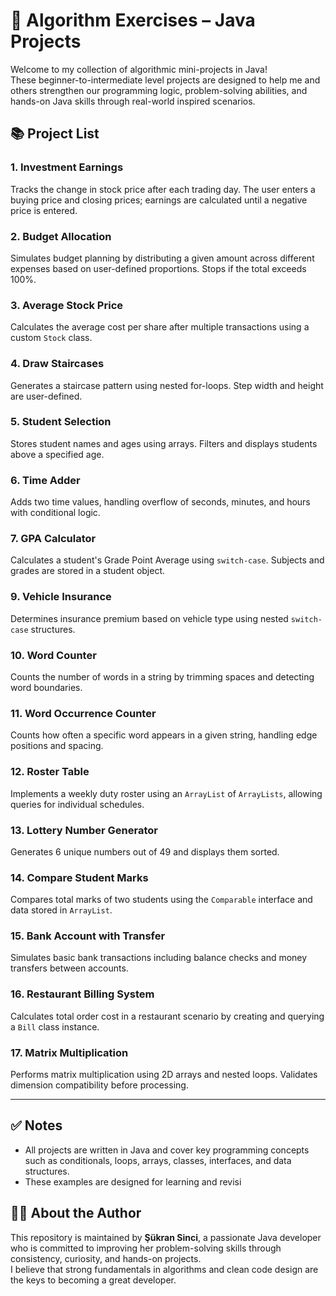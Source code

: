 # 🧠 Algorithm Exercises – Java Projects

Welcome to my collection of algorithmic mini-projects in Java!  
These beginner-to-intermediate level projects are designed to help me and others strengthen our programming logic, problem-solving abilities, and hands-on Java skills through real-world inspired scenarios.

## 📚 Project List

### 1. Investment Earnings  
Tracks the change in stock price after each trading day. The user enters a buying price and closing prices; earnings are calculated until a negative price is entered.

### 2. Budget Allocation  
Simulates budget planning by distributing a given amount across different expenses based on user-defined proportions. Stops if the total exceeds 100%.

### 3. Average Stock Price  
Calculates the average cost per share after multiple transactions using a custom `Stock` class.

### 4. Draw Staircases  
Generates a staircase pattern using nested for-loops. Step width and height are user-defined.

### 5. Student Selection  
Stores student names and ages using arrays. Filters and displays students above a specified age.

### 6. Time Adder  
Adds two time values, handling overflow of seconds, minutes, and hours with conditional logic.

### 7. GPA Calculator  
Calculates a student's Grade Point Average using `switch-case`. Subjects and grades are stored in a student object.


### 9. Vehicle Insurance  
Determines insurance premium based on vehicle type using nested `switch-case` structures.

### 10. Word Counter  
Counts the number of words in a string by trimming spaces and detecting word boundaries.

### 11. Word Occurrence Counter  
Counts how often a specific word appears in a given string, handling edge positions and spacing.

### 12. Roster Table  
Implements a weekly duty roster using an `ArrayList` of `ArrayLists`, allowing queries for individual schedules.

### 13. Lottery Number Generator  
Generates 6 unique numbers out of 49 and displays them sorted.

### 14. Compare Student Marks  
Compares total marks of two students using the `Comparable` interface and data stored in `ArrayList`.

### 15. Bank Account with Transfer  
Simulates basic bank transactions including balance checks and money transfers between accounts.

### 16. Restaurant Billing System  
Calculates total order cost in a restaurant scenario by creating and querying a `Bill` class instance.

### 17. Matrix Multiplication  
Performs matrix multiplication using 2D arrays and nested loops. Validates dimension compatibility before processing.

---

## ✅ Notes

- All projects are written in Java and cover key programming concepts such as conditionals, loops, arrays, classes, interfaces, and data structures.
- These examples are designed for learning and revisi
## 👩‍💻 About the Author

This repository is maintained by **Şükran Sinci**, a passionate Java developer who is committed to improving her problem-solving skills through consistency, curiosity, and hands-on projects.  
I believe that strong fundamentals in algorithms and clean code design are the keys to becoming a great developer.
